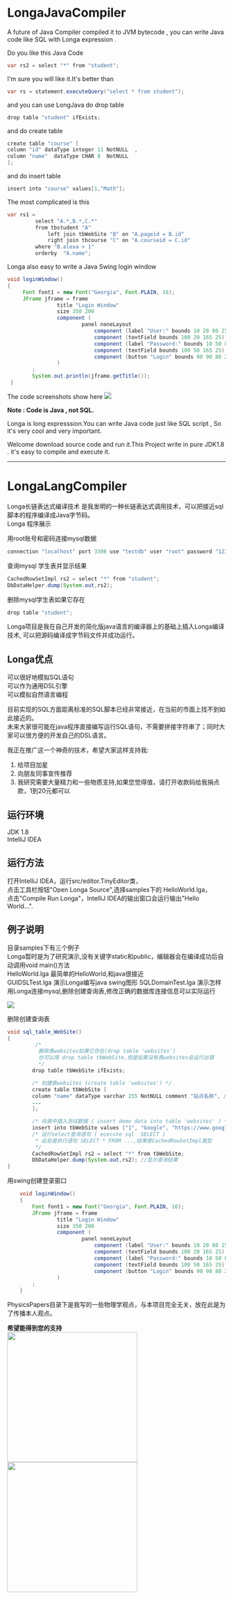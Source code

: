 # LongaJavaCompiler
A future of Java Compiler  compiled it to JVM bytecode , 
you can write Java code  like SQL with Longa expression .  

Do you like this Java Code
```java
var rs2 = select "*" from "student";
```
I'm sure you will like it.It's better than
```java
var rs = statement.executeQuery("select * from student");
```
and you can use LongJava do  drop table

```java
drop table "student" ifExists;
```

and do create table 
```java
create table "course" [
column "id" dataType integer 11 NotNULL  ,
column "name"  dataType CHAR 8  NotNULL
];
```
and do insert table
```java
insert into "course" values[1,"Math"];
```
The most complicated is this 
```java
var rs1 =
         select "A.*,B.*,C.*"
         from tbstudent "A"
             left join tbWebSite "B" on "A.pageid = B.id"
             right join tbcourse "C" on "A.courseid = C.id"
         where "B.alexa > 1"
         orderby  "A.name";

```
Longa also easy to write a Java Swing login window 
```java
void loginWindow()
{
     Font font1 = new Font("Georgia", Font.PLAIN, 16);
     JFrame jframe = frame
                title "Login Window"
                size 350 200
                component (
                        panel noneLayout
                            component (label "User:" bounds 10 20 80 25 font font1)
                            component (textField bounds 100 20 165 25)
                            component (label "Password:" bounds 10 50 80 25)
                            component (textField bounds 100 50 165 25)
                            component (button "Login" bounds 90 90 80 25)
                )
        ;
        System.out.println(jframe.getTitle());
 }
```
The code screenshots show here
![](screenshots/LoginWindow.png)

**Note : Code is Java , not SQL.**


Longa is long expresssion.You can write Java code just like SQL script ,
So it's very cool and very important.  

Welcome download source code and run it.This Project write in pure JDK1.8 . it's easy to 
compile  and execute it.

------------------------------------------------------------------------------------  

# LongaLangCompiler
Longa长链表达式编译技术 是我发明的一种长链表达式调用技术，可以把接近sql脚本的程序编译成Java字节码。  
Longa 程序展示


用root账号和密码连接mysql数据
```java
connection "localhost" port 3306 use "testdb" user "root" password "123456" ;
```

查询mysql 学生表并显示结果
```java
CachedRowSetImpl rs2 = select "*" from "student"; 
DbDataHelper.dump(System.out,rs2);
```

删除mysql学生表如果它存在
```java
drop table "student";
```

Longa项目是我在自己开发的简化版java语言的编译器上的基础上插入Longa编译技术,
可以把源码编译成字节码文件并成功运行。


## Longa优点
可以很好地模拟SQL语句  
可以作为通用DSL引擎  
可以模拟自然语言编程

目前实现的SQL方面距离标准的SQL脚本已经非常接近，在当前的市面上找不到如此接近的。  
未来大家很可能在java程序直接编写运行SQL语句，不需要拼接字符串了；同时大家可以很方便的开发自己的DSL语言。

我正在推广这一个神奇的技术，希望大家这样支持我:
1. 给项目加星
2. 向朋友同事宣传推荐
3. 我研究需要大量精力和一些物质支持,如果您觉得值，请打开收款码给我捐点款，1到20元都可以

## 运行环境
JDK 1.8  
IntelliJ IDEA

## 运行方法
打开IntelliJ IDEA，运行src/editor.TinyEditor类，  
点击工具栏按钮"Open Longa Source",选择samples下的 HelloWorld.lga，  
点击"Compile Run Longa"，IntelliJ IDEA的输出窗口会运行输出"Hello World...".

## 例子说明
目录samples下有三个例子  
Longa暂时是为了研究演示,没有关键字static和public，编辑器会在编译成功后自动调用void main()方法  
HelloWorld.lga 最简单的HelloWorld,和java很接近  
GUIDSLTest.lga 演示Longa编写java swing图形
SQLDomainTest.lga 演示怎样用Longa连接mysql,删除创建查询表,修改正确的数据库连接信息可以实际运行

![](screenshots/SQLDemo.png)

删除创建查询表
```java
void sql_table_WebSite()
{
         /*
          删除表websites如果它存在(drop table 'websites')
          也可以用 drop table tbWebSite,但是如果没有表websites会运行出错
          */
        drop table tbWebSite ifExists;

        /* 创建表websites (create table 'websites') */
        create table tbWebSite [
        column "name" dataType varchar 255 NotNULL comment "站点名称", //定义列,包括名称、数据类型、长度、备注
        ...
        ];

        /* 向表中插入测试数据 ( insert demo data into table 'websites' ) */
        insert into tbWebSite values ["1", "Google", "https://www.google.cm/", "1", "USA"] ;
        /* 运行select查询语句 ( ececute sql  SELECT ) 
         * 此处是执行语句 SELECT * FROM ...,结果是CachedRowSetImpl类型
         */
        CachedRowSetImpl rs2 = select "*" from tbWebSite; 
        DbDataHelper.dump(System.out,rs2); //显示查询结果
}
```
用swing创建登录窗口
```java
    void loginWindow()
    {
        Font font1 = new Font("Georgia", Font.PLAIN, 16);
        JFrame jframe = frame
                title "Login Window"
                size 350 200
                component (
                        panel noneLayout
                            component (label "User:" bounds 10 20 80 25 font font1)
                            component (textField bounds 100 20 165 25)
                            component (label "Password:" bounds 10 50 80 25)
                            component (textField bounds 100 50 165 25)
                            component (button "Login" bounds 90 90 80 25)
                )
        ;
    }
```

PhysicsPapers目录下是我写的一些物理学观点，与本项目完全无关，放在此是为了传播本人观点。

<b>希望能得到您的支持</b>  
<img src="./收款码/支付宝收款码.jpg" width = "300" />
<img src="./收款码/微信收款码.jpg" width = "300"  />